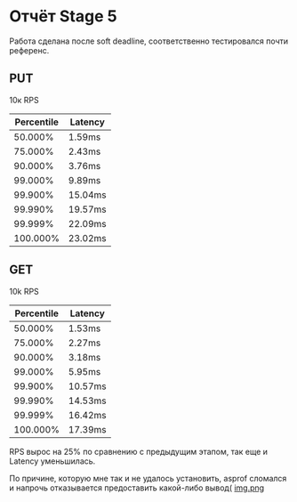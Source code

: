 # Отчёт Stage 5

Работа сделана после soft deadline, соответственно тестировался почти
референс.

## PUT

10к RPS

| Percentile | Latency |
|------------|---------|
| 50.000%    | 1.59ms  |
| 75.000%    | 2.43ms  |
| 90.000%    | 3.76ms  |
| 99.000%    | 9.89ms  |
| 99.900%    | 15.04ms |
| 99.990%    | 19.57ms |
| 99.999%    | 22.09ms |
| 100.000%   | 23.02ms |

## GET

10k RPS

| Percentile | Latency |
|------------|---------|
| 50.000%    | 1.53ms  |
| 75.000%    | 2.27ms  |
| 90.000%    | 3.18ms  |
| 99.000%    | 5.95ms  |
| 99.900%    | 10.57ms |
| 99.990%    | 14.53ms |
| 99.999%    | 16.42ms |
| 100.000%   | 17.39ms |

RPS вырос на 25% по сравнению с предыдущим этапом, так еще и
Latency уменьшилась.

По причине, которую мне так и не удалось установить, asprof сломался
и напрочь отказывается предоставить какой-либо вывод(
[img.png](img.png)
